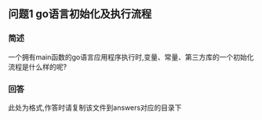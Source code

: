 ## 问题1 go语言初始化及执行流程

### 简述
一个拥有main函数的go语言应用程序执行时,变量、常量、第三方库的一个初始化流程是什么样的呢?

### 回答
此处为格式,作答时请复制该文件到answers对应的目录下